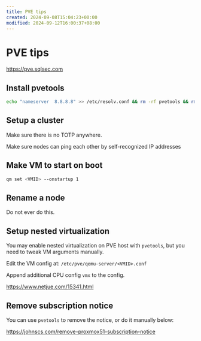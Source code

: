 ```yaml
---
title: PVE tips
created: 2024-09-08T15:04:23+00:00
modified: 2024-09-12T16:00:37+08:00
---
```


# PVE tips

https://pve.sqlsec.com

## Install pvetools

```bash
echo "nameserver  8.8.8.8" >> /etc/resolv.conf && rm -rf pvetools && rm -rf /etc/apt/sources.list.d/pve-enterprise.list && export LC_ALL=en_US.UTF-8 && apt update && apt -y install git && git clone https://github.com/ivanhao/pvetools.git && echo "cd /root/pvetools && ./pvetools.sh" > pvetools/pvetools && chmod +x pvetools/pvetools* && ln -s /root/pvetools/pvetools /usr/local/bin/pvetools && pvetools
```

## Setup a cluster

Make sure there is no TOTP anywhere.

Make sure nodes can ping each other by self-recognized IP addresses

## Make VM to start on boot

```bash
qm set <VMID> --onstartup 1
```

## Rename a node

Do not ever do this.

## Setup nested virtualization

You may enable nested virtualization on PVE host with `pvetools`, but you need to tweak VM arguments manually.

Edit the VM config at: `/etc/pve/qemu-server/<VMID>.conf`

Append additional CPU config `vmx` to the config.

https://www.netjue.com/15341.html

## Remove subscription notice

You can use `pvetools` to remove the notice, or do it manually below:

https://johnscs.com/remove-proxmox51-subscription-notice
